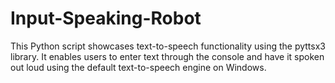 # Input-Speaking-Robot
This Python script showcases text-to-speech functionality using the pyttsx3 library. It enables users to enter text through the console and have it spoken out loud using the default text-to-speech engine on Windows.

